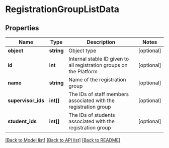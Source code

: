 # RegistrationGroupListData

## Properties
Name | Type | Description | Notes
------------ | ------------- | ------------- | -------------
**object** | **string** | Object type | [optional] 
**id** | **int** | Internal stable ID given to all registration groups on the Platform | [optional] 
**name** | **string** | Name of the registration group | [optional] 
**supervisor_ids** | **int[]** | The IDs of staff members associated with the registration group | [optional] 
**student_ids** | **int[]** | The IDs of students associated with the registration group | [optional] 

[[Back to Model list]](../README.md#documentation-for-models) [[Back to API list]](../README.md#documentation-for-api-endpoints) [[Back to README]](../README.md)


